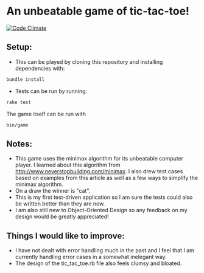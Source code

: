 # An unbeatable game of tic-tac-toe!

[![Code Climate][CC img]][Code Climate]

[Code Climate]: https://codeclimate.com/github/jbcden/tic-tac-toe

[CC img]: https://codeclimate.com/github/jbcden/tic-tac-toe.png

## Setup:
- This can be played by cloning this repository and installing dependencies with:
```bash
bundle install
```
- Tests can be run by running:
```bash
rake test
```
The game itself can be run with
```bash
bin/game
```

## Notes:
- This game uses the minimax algorithm for its unbeatable computer player. I learned about this algorithm from http://www.neverstopbuilding.com/minimax. I also drew test cases based on examples from this article as well as a few ways to simplify the minimax algorithm.
- On a draw the winner is "cat".
- This is my first test-driven application so I am sure the tests could also be written better than they are now.
- I am also still new to Object-Oriented Design so any feedback on my design would be greatly appreciated!

## Things I would like to improve:
- I have not dealt with error handling much in the past and I feel that I am currently handling error cases in a somewhat inelegant way.
- The design of the tic_tac_toe.rb file also feels clumsy and bloated.
